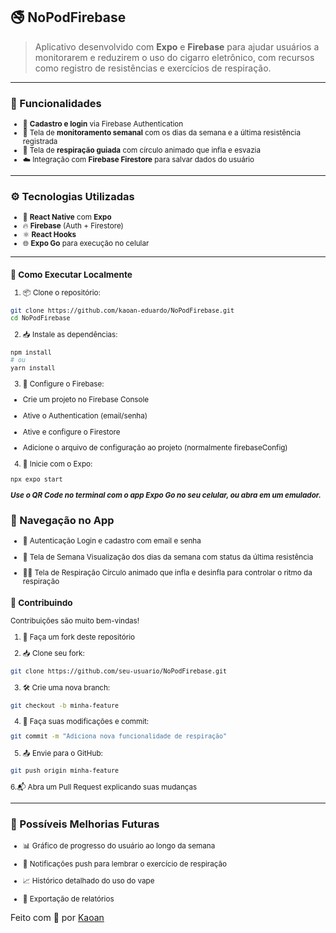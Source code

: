 ## 🚭 NoPodFirebase

> Aplicativo desenvolvido com **Expo** e **Firebase** para ajudar usuários a monitorarem e reduzirem o uso do cigarro eletrônico, com recursos como registro de resistências e exercícios de respiração.

---

### 📲 Funcionalidades

<small>

- 🔐 **Cadastro e login** via Firebase Authentication
- 📅 Tela de **monitoramento semanal** com os dias da semana e a última resistência registrada
- 🧘 Tela de **respiração guiada** com círculo animado que infla e esvazia
- ☁️ Integração com **Firebase Firestore** para salvar dados do usuário

</small>

---

### ⚙️ Tecnologias Utilizadas

<small>

- 🧠 **React Native** com **Expo**
- 🔥 **Firebase** (Auth + Firestore)
- ⚛️ **React Hooks**
- 🌐 **Expo Go** para execução no celular

</small>

---

<small>

### 🧪 Como Executar Localmente

1. 📦 Clone o repositório:

```bash
git clone https://github.com/kaoan-eduardo/NoPodFirebase.git
cd NoPodFirebase
```

2. 📥 Instale as dependências:
```bash
npm install
# ou
yarn install
```

3. 🔧 Configure o Firebase:

- Crie um projeto no Firebase Console

- Ative o Authentication (email/senha)

- Ative e configure o Firestore

- Adicione o arquivo de configuração ao projeto (normalmente firebaseConfig)

4. 🚀 Inicie com o Expo:
```bash
npx expo start
```

***Use o QR Code no terminal com o app Expo Go no seu celular, ou abra em um emulador.***

</small>

### 🧭 Navegação no App

<small>

- 🔑 Autenticação
Login e cadastro com email e senha

- 📆 Tela de Semana
Visualização dos dias da semana com status da última resistência

- 🧘‍♂️ Tela de Respiração
Círculo animado que infla e desinfla para controlar o ritmo da respiração

### 🤝 Contribuindo

Contribuições são muito bem-vindas!

1. 🍴 Faça um fork deste repositório

2. 📥 Clone seu fork:

```bash
git clone https://github.com/seu-usuario/NoPodFirebase.git
```

3. 🛠️ Crie uma nova branch:
```bash
git checkout -b minha-feature
```

4. 💾 Faça suas modificações e commit:
```bash
git commit -m "Adiciona nova funcionalidade de respiração"
```
5. 📤 Envie para o GitHub:
```bash
git push origin minha-feature
```
6.📬 Abra um Pull Request explicando suas mudanças

</small>

---

### 🧱 Possíveis Melhorias Futuras

<small>

- 📊 Gráfico de progresso do usuário ao longo da semana

- 🔔 Notificações push para lembrar o exercício de respiração

- 📈 Histórico detalhado do uso do vape

- 📝 Exportação de relatórios

</small>

Feito com 💙 por [Kaoan](https://github.com/kaoan-eduardo)
